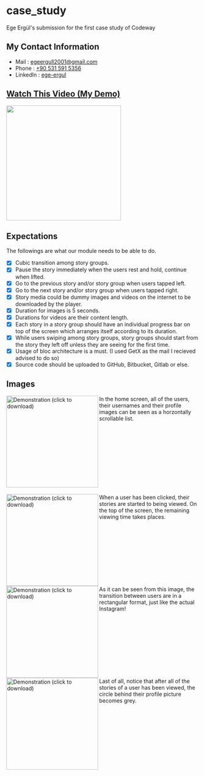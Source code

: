 # case_study
Ege Ergül's submission for the first case study of Codeway

## My Contact Information
* Mail     : [egeergull2001@gmail.com](mailto:egeergull2001@gmail.com)
* Phone    : [+90 531 591 5356](tel:+905315915356)
* LinkedIn : [ege-ergul](https://www.linkedin.com/in/ege-ergul/)

## [Watch This Video (My Demo)](https://youtu.be/ncZAPbEL7fs)
[<img src="https://github.com/egeergul/codeway_case_study/blob/20ee7fe91ad9f9cf6849438580cfc4d2f5549310/readme_images/ss5.png" width="300">](https://youtu.be/ncZAPbEL7fs)

## Expectations
The followings are what our module needs to be able to do.
- [x] Cubic transition among story groups.
- [x] Pause the story immediately when the users rest and hold, continue when lifted.
- [x] Go to the previous story and/or story group when users tapped left.
- [x] Go to the next story and/or story group when users tapped right.
- [x] Story media could be dummy images and videos on the internet to be downloaded by the player.
- [x] Duration for images is 5 seconds.
- [x] Durations for videos are their content length.
- [x] Each story in a story group should have an individual progress bar on top of the screen which arranges itself according to its duration.
- [x] While users swiping among story groups, story groups should start from the story they left off unless they are seeing for the first time.
- [x] Usage of bloc architecture is a must. (I used GetX as the mail I recieved advised to do so)
- [x] Source code should be uploaded to GitHub, Bitbucket, Gitlab or else.

## Images
<img alt="Demonstration (click to download)" align="left" src="https://github.com/egeergul/codeway_case_study/blob/122c223bb5e55aafb2e6545bccbf1c5af50dea7c/readme_images/ss1.png" width="240" >
In the home screen, all of the users, their usernames and their profile images can be seen as a horzontally scrollable list.
<br clear="left"/>
<br/>

<img  alt="Demonstration (click to download)" align="left" src="https://github.com/egeergul/codeway_case_study/blob/122c223bb5e55aafb2e6545bccbf1c5af50dea7c/readme_images/ss2.png" width="240" >
When a user has been clicked, their stories are started to being viewed. On the top of the screen, the remaining viewing time takes places.
<br clear="left"/>

<img alt="Demonstration (click to download)"  align="left" src="https://github.com/egeergul/codeway_case_study/blob/122c223bb5e55aafb2e6545bccbf1c5af50dea7c/readme_images/ss3.png" width="240" >
As it can be seen from this image, the transition between users are in a rectangular format, just like the actual Instagram!
<br clear="left"/>

<img  alt="Demonstration (click to download)" align="left" src="https://github.com/egeergul/codeway_case_study/blob/122c223bb5e55aafb2e6545bccbf1c5af50dea7c/readme_images/ss4.png" width="240" >
Last of all, notice that after all of the stories of a user has been viewed, the circle behind their profile picture becomes grey.
<br clear="left"/>
